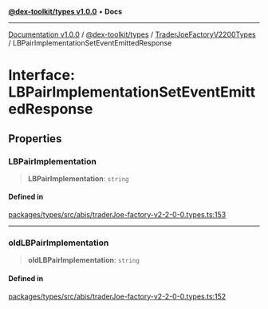 [**@dex-toolkit/types v1.0.0**](../../../README.md) • **Docs**

***

[Documentation v1.0.0](../../../../../packages.md) / [@dex-toolkit/types](../../../README.md) / [TraderJoeFactoryV2200Types](../README.md) / LBPairImplementationSetEventEmittedResponse

# Interface: LBPairImplementationSetEventEmittedResponse

## Properties

### LBPairImplementation

> **LBPairImplementation**: `string`

#### Defined in

[packages/types/src/abis/traderJoe-factory-v2-2-0-0.types.ts:153](https://github.com/niZmosis/dex-toolkit/blob/3d8b41b44787b30fbea5de3ab4737662ffb61bc8/packages/types/src/abis/traderJoe-factory-v2-2-0-0.types.ts#L153)

***

### oldLBPairImplementation

> **oldLBPairImplementation**: `string`

#### Defined in

[packages/types/src/abis/traderJoe-factory-v2-2-0-0.types.ts:152](https://github.com/niZmosis/dex-toolkit/blob/3d8b41b44787b30fbea5de3ab4737662ffb61bc8/packages/types/src/abis/traderJoe-factory-v2-2-0-0.types.ts#L152)
